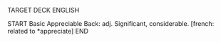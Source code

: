 TARGET DECK
ENGLISH

START
Basic
Appreciable
Back: adj. Significant, considerable. [french: related to *appreciate]
END
